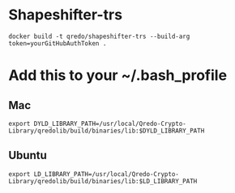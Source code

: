 # Shapeshifter-trs 

`docker build -t qredo/shapeshifter-trs --build-arg token=yourGitHubAuthToken .`

# Add this to your ~/.bash_profile

## Mac

`export DYLD_LIBRARY_PATH=/usr/local/Qredo-Crypto-Library/qredolib/build/binaries/lib:$DYLD_LIBRARY_PATH`

## Ubuntu

`export LD_LIBRARY_PATH=/usr/local/Qredo-Crypto-Library/qredolib/build/binaries/lib:$LD_LIBRARY_PATH`
